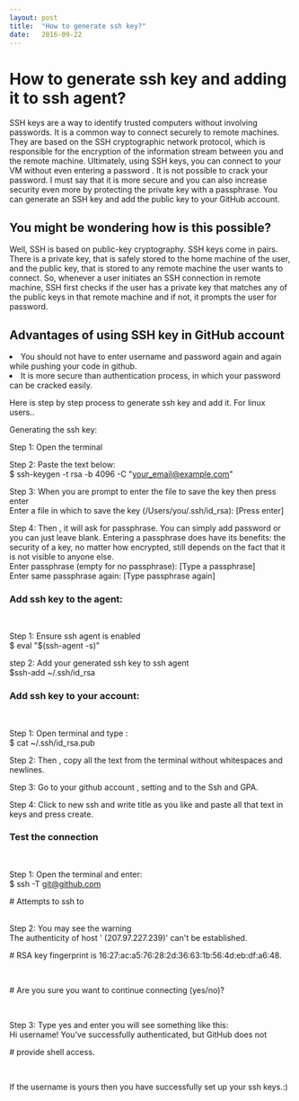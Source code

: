 ```yaml
---
layout: post
title:  "How to generate ssh key?"
date:   2016-09-22
---
```

<h1>How to generate ssh key and adding it to ssh agent?</h1>
<article>
<p>SSH keys are a way to identify trusted computers without involving passwords. It is a common way to connect securely to remote machines. They are based on the SSH cryptographic network protocol, which is responsible for the encryption of the information stream between you and the remote machine. Ultimately, using SSH keys, you can connect to your VM without even entering a password . It is not possible to crack your password. I must say that it is more secure and you can also increase security even more by protecting the private key with a passphrase. You can generate an SSH key and add the public key to your GitHub account. </p>
</article>
<h2>You might be wondering how is this possible? </h2>

<p>Well, SSH is based on public-key cryptography. SSH keys come in pairs. There is a private key, that is safely stored to the home machine of the user, and the public key, that is stored to any remote machine the user wants to connect. So, whenever a user initiates an SSH connection in remote machine, SSH first checks if the user has a private key that matches any of the public keys in that remote machine and if not, it prompts the user for password.</p>

<h2>Advantages of using SSH key in GitHub account</h2>
<li> You should not have to enter username and password again and again while pushing your code in github.</li>
<li> It is more secure than authentication process, in which your password can be cracked easily.</li>
<p>Here is step by step process to generate ssh key and add it. For linux users..</p>
 
Generating the ssh key:

Step 1: Open the terminal<br>

Step 2: Paste the text below:<br>
             $ ssh-keygen -t rsa -b 4096 -C "your_email@example.com"<br>

Step 3: When you are prompt to enter the file to save the key then press enter<br>
             Enter a file in which to save the key (/Users/you/.ssh/id_rsa): [Press  enter]<br>

Step 4: Then , it will ask for passphrase. You can simply add password or you can just leave blank. Entering a passphrase does have its benefits: the security of a key, no matter how encrypted, still depends on the fact that it is not visible to anyone else. <br>
Enter passphrase (empty for no passphrase): [Type a passphrase]<br>
Enter same passphrase again: [Type passphrase again]<br>

<h3>Add ssh key to the agent:</h3><br>

Step 1: Ensure ssh agent is enabled<br>
$ eval "$(ssh-agent -s)"<br>

step 2: Add your generated ssh key to ssh agent<br>
$ssh-add ~/.ssh/id_rsa<br>

<h3>Add ssh key to your account:</h3><br>

Step 1: Open terminal and type :<br>
 $ cat ~/.ssh/id_rsa.pub<br>

Step 2: Then , copy all the text from the terminal without whitespaces and newlines.<br>

Step 3: Go to your github account , setting and to the Ssh and GPA.<br>

Step 4: Click to new ssh and write title as you like and paste all that text in keys and press create.<br>

<h3>Test the connection </h3><br>

Step 1: Open the terminal and enter:<br>
$ ssh -T git@github.com<br>
<p># Attempts to ssh to </p><br>
Step 2: You may see the warning<br>
The authenticity of host ' (207.97.227.239)' can't be established.<br>
<p># RSA key fingerprint is 16:27:ac:a5:76:28:2d:36:63:1b:56:4d:eb:df:a6:48.</p><br>
<p># Are you sure you want to continue connecting (yes/no)?</p><br>

Step 3: Type yes and enter you will see something like this:<br>
Hi username! You've successfully authenticated, but GitHub does not<br>
<p># provide shell access.</p><br>

<p>If the username is yours then you have successfully set up your ssh keys.:)</p><br>
